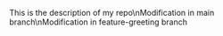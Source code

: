 This is the description of my repo\nModification in main branch\nModification in feature-greeting branch

